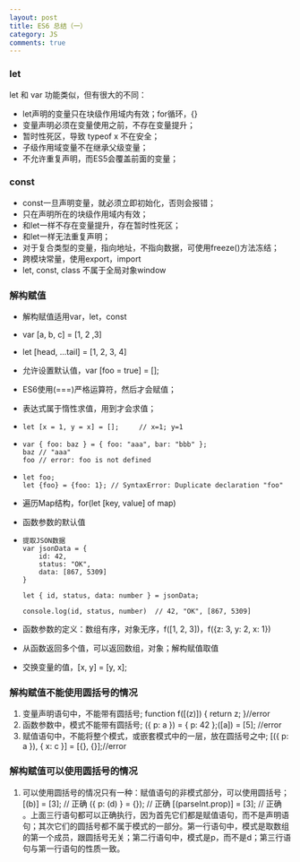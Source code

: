 ```yaml
---
layout: post
title: ES6 总结（一）
category: JS
comments: true
---
```


### let

let 和 var 功能类似，但有很大的不同：

- let声明的变量只在块级作用域内有效；for循环，{}
- 变量声明必须在变量使用之前，不存在变量提升；
- 暂时性死区，导致 typeof x 不在安全；
- 子级作用域变量不在继承父级变量；
- 不允许重复声明，而ES5会覆盖前面的变量；

### const
- const一旦声明变量，就必须立即初始化，否则会报错；
- 只在声明所在的块级作用域内有效；
- 和let一样不存在变量提升，存在暂时性死区；
- 和let一样无法重复声明；
- 对于复合类型的变量，指向地址，不指向数据，可使用freeze()方法冻结；
- 跨模块常量，使用export，import
- let, const, class 不属于全局对象window


### 解构赋值
- 解构赋值适用var，let，const
- var [a, b, c] = [1, 2 ,3]
- let [head, ...tail] = [1, 2, 3, 4]
- 允许设置默认值，var [foo = true] = [];
- ES6使用(===)严格运算符，然后才会赋值；
- 表达式属于惰性求值，用到才会求值；
- ```let [x = 1, y = x] = [];     // x=1; y=1```

- 	```
	var { foo: baz } = { foo: "aaa", bar: "bbb" };
	baz // "aaa"
	foo // error: foo is not defined
	
	``` 
- 	```
	let foo;
	let {foo} = {foo: 1}; // SyntaxError: Duplicate declaration "foo"
	
	``` 
- 遍历Map结构，for(let [key, value] of map)
- 函数参数的默认值

-   ```  
	提取JSON数据  
	var jsonData = {
  		id: 42,
  		status: "OK",
  		data: [867, 5309]
	}

	let { id, status, data: number } = jsonData;

	console.log(id, status, number)  // 42, "OK", [867, 5309]
	
	``` 
- 函数参数的定义：数组有序，对象无序，f([1, 2, 3])，f({z: 3, y: 2, x: 1})
- 从函数返回多个值，可以返回数组，对象；解构赋值取值
- 交换变量的值，[x, y] = [y, x];



### 解构赋值不能使用圆括号的情况
1. 变量声明语句中，不能带有圆括号; function f([(z)]) { return z; }//error
2. 函数参数中，模式不能带有圆括号; ({ p: a }) = { p: 42 };([a]) = [5]; //error
3. 赋值语句中，不能将整个模式，或嵌套模式中的一层，放在圆括号之中; [({ p: a }), { x: c }] = [{}, {}];//error

### 解构赋值可以使用圆括号的情况
1. 可以使用圆括号的情况只有一种：赋值语句的非模式部分，可以使用圆括号； [(b)] = [3]; // 正确 ({ p: (d) } = {}); // 正确 [(parseInt.prop)] = [3]; // 正确 。上面三行语句都可以正确执行，因为首先它们都是赋值语句，而不是声明语句；其次它们的圆括号都不属于模式的一部分。第一行语句中，模式是取数组的第一个成员，跟圆括号无关；第二行语句中，模式是p，而不是d；第三行语句与第一行语句的性质一致。